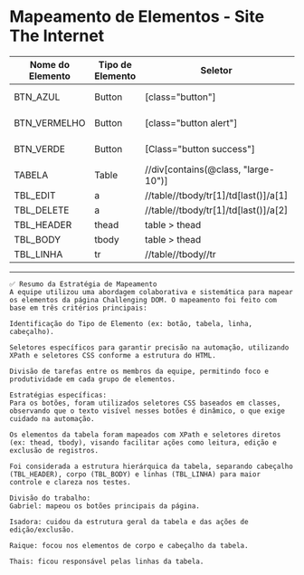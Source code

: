 # Mapeamento de Elementos - Site The Internet

|   Nome do Elemento    |   Tipo de Elemento    |   Seletor    |    Texto visível   |   Observações     |
|-----------------------|-----------------------|--------------|--------------------|-------------------|
|BTN_AZUL               |Button                 |[class="button"]|N/A               |Texto dinâmico                |
|BTN_VERMELHO           |Button                 |[class="button alert"]|N/A         |Texto Dinâmico                |
|BTN_VERDE              |Button                 |[Class="button success"]|N/A       |Texto Dinâmico     |
|TABELA                 |Table                  |//div[contains(@class, "large-10")]|N/A|               |
|TBL_EDIT               |a                      |//table//tbody/tr[1]/td[last()]/a[1]|Edit|             |
|TBL_DELETE             |a                      |//table//tbody/tr[1]/td[last()]/a[2]|Delete|           |
|TBL_HEADER             |thead                  |table > thead|N/A                  |                   |
|TBL_BODY               |tbody                  |table > thead|N/A                  |                   |
|TBL_LINHA              |tr                     |//table//tbody//tr|N/A             |                   |

---

```
✅ Resumo da Estratégia de Mapeamento
A equipe utilizou uma abordagem colaborativa e sistemática para mapear os elementos da página Challenging DOM. O mapeamento foi feito com base em três critérios principais:

Identificação do Tipo de Elemento (ex: botão, tabela, linha, cabeçalho).

Seletores específicos para garantir precisão na automação, utilizando XPath e seletores CSS conforme a estrutura do HTML.

Divisão de tarefas entre os membros da equipe, permitindo foco e produtividade em cada grupo de elementos.

Estratégias específicas:
Para os botões, foram utilizados seletores CSS baseados em classes, observando que o texto visível nesses botões é dinâmico, o que exige cuidado na automação.

Os elementos da tabela foram mapeados com XPath e seletores diretos (ex: thead, tbody), visando facilitar ações como leitura, edição e exclusão de registros.

Foi considerada a estrutura hierárquica da tabela, separando cabeçalho (TBL_HEADER), corpo (TBL_BODY) e linhas (TBL_LINHA) para maior controle e clareza nos testes.

Divisão do trabalho:
Gabriel: mapeou os botões principais da página.

Isadora: cuidou da estrutura geral da tabela e das ações de edição/exclusão.

Raique: focou nos elementos de corpo e cabeçalho da tabela.

Thais: ficou responsável pelas linhas da tabela.

```